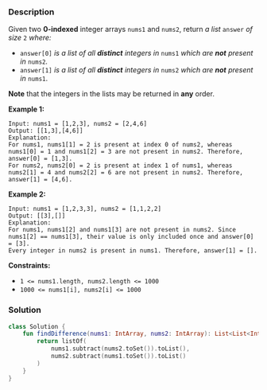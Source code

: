 ### Description

Given two **0-indexed** integer arrays `nums1` and `nums2`, return *a list* `answer` *of size* `2` *where:*

- `answer[0]` *is a list of all **distinct** integers in* `nums1` *which are **not** present in* `nums2`*.*
- `answer[1]` *is a list of all **distinct** integers in* `nums2` *which are **not** present in* `nums1`.

**Note** that the integers in the lists may be returned in **any** order.

**Example 1:**

```
Input: nums1 = [1,2,3], nums2 = [2,4,6]
Output: [[1,3],[4,6]]
Explanation:
For nums1, nums1[1] = 2 is present at index 0 of nums2, whereas nums1[0] = 1 and nums1[2] = 3 are not present in nums2. Therefore, answer[0] = [1,3].
For nums2, nums2[0] = 2 is present at index 1 of nums1, whereas nums2[1] = 4 and nums2[2] = 6 are not present in nums2. Therefore, answer[1] = [4,6].
```

**Example 2:**

```
Input: nums1 = [1,2,3,3], nums2 = [1,1,2,2]
Output: [[3],[]]
Explanation:
For nums1, nums1[2] and nums1[3] are not present in nums2. Since nums1[2] == nums1[3], their value is only included once and answer[0] = [3].
Every integer in nums2 is present in nums1. Therefore, answer[1] = [].

```

**Constraints:**

- `1 <= nums1.length, nums2.length <= 1000`
- `1000 <= nums1[i], nums2[i] <= 1000`

### Solution

```kotlin
class Solution {
    fun findDifference(nums1: IntArray, nums2: IntArray): List<List<Int>> {
        return listOf(
            nums1.subtract(nums2.toSet()).toList(),
            nums2.subtract(nums1.toSet()).toList()
        )
    }
}
```
